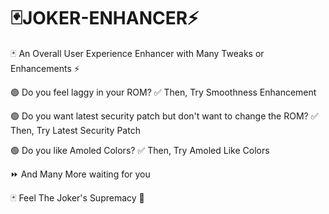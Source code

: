 # 🃏JOKER-ENHANCER⚡

🃏 An Overall User Experience Enhancer with Many Tweaks or Enhancements ⚡

🟢 Do you feel laggy in your ROM?
  ✅ Then, Try Smoothness Enhancement

🟢 Do you want latest security patch but don't want to change the ROM?
  ✅ Then, Try Latest Security Patch

🟢 Do you like Amoled Colors?
  ✅ Then, Try Amoled Like Colors 

⏩ And Many More waiting for you

🃏 Feel The Joker's Supremacy 🔮

 
